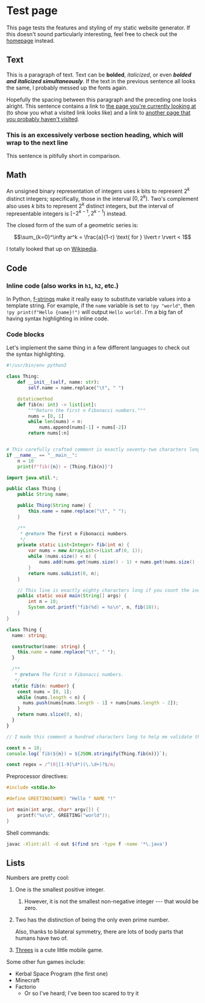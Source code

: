 # Test page

This page tests the features and styling of my static website generator. If this doesn't sound particularly interesting, feel free to check out the [homepage](/pages/index.md) instead.

## Text

This is a paragraph of text. Text can be **bolded**, _italicized_, or even **_bolded and italicized simultaneously_**. If the text in the previous sentence all looks the same, I probably messed up the fonts again.

Hopefully the spacing between this paragraph and the preceding one looks alright. This sentence contains a link to [the page you're currently looking at](/pages/blog/test.md) (to show you what a visited link looks like) and a link to [another page that you probably haven't visited](https://youtu.be/dQw4w9WgXcQ).

### This is an excessively verbose section heading, which will wrap to the next line

This sentence is pitifully short in comparison.

## Math

An unsigned binary representation of integers uses $k$ bits to represent $2^k$ distinct integers; specifically, those in the interval $\left[ 0, 2^k \right)$. Two's complement also uses $k$ bits to represent $2^k$ distinct integers, but the interval of representable integers is $\left[ -2^{k-1}, 2^{k-1} \right)$ instead.

The closed form of the sum of a geometric series is:

```math
\sum_{k=0}^\infty ar^k = \frac{a}{1-r} \text{ for } \lvert r \rvert < 1
```

I totally looked that up on [Wikipedia](https://en.wikipedia.org/wiki/Geometric_series#Formulation).

## Code

### Inline code (also works in `h1`, `h2`, etc.)

In Python, [f-strings](https://docs.python.org/3/tutorial/inputoutput.html#formatted-string-literals) make it really easy to substitute variable values into a template string. For example, if the `name` variable is set to `!py "world"`, then `!py print(f"Hello {name}!")` will output `Hello world!`. I'm a big fan of having syntax highlighting in inline code.

### Code blocks

Let's implement the same thing in a few different languages to check out the syntax highlighting.

```py
#!/usr/bin/env python3

class Thing:
    def __init__(self, name: str):
        self.name = name.replace("\t", " ")

    @staticmethod
    def fib(n: int) -> list[int]:
        """Return the first n Fibonacci numbers."""
        nums = [0, 1]
        while len(nums) < n:
            nums.append(nums[-1] + nums[-2])
        return nums[:n]


# This carefully crafted comment is exactly seventy-two characters long.
if __name__ == "__main__":
    n = 10
    print(f"fib({n}) = {Thing.fib(n)}")
```

```java
import java.util.*;

public class Thing {
    public String name;

    public Thing(String name) {
        this.name = name.replace("\t", " ");
    }

    /**
     * @return The first n Fibonacci numbers.
     */
    private static List<Integer> fib(int n) {
        var nums = new ArrayList<>(List.of(0, 1));
        while (nums.size() < n) {
            nums.add(nums.get(nums.size() - 1) + nums.get(nums.size() - 2));
        }
        return nums.subList(0, n);
    }

    // This line is exactly eighty characters long if you count the indentation.
    public static void main(String[] args) {
        int n = 10;
        System.out.printf("fib(%d) = %s\n", n, fib(10));
    }
}
```

```ts
class Thing {
  name: string;

  constructor(name: string) {
    this.name = name.replace("\t", " ");
  }

  /**
   * @return The first n Fibonacci numbers.
   */
  static fib(n: number) {
    const nums = [0, 1];
    while (nums.length < n) {
      nums.push(nums[nums.length - 1] + nums[nums.length - 2]);
    }
    return nums.slice(0, n);
  }
}

// I made this comment a hundred characters long to help me validate the horizontal scroll behavior.

const n = 10;
console.log(`fib(${n}) = ${JSON.stringify(Thing.fib(n))}`);

const regex = /^(0|[1-9]\d*)(\.\d+)?$/m;
```

Preprocessor directives:

```c
#include <stdio.h>

#define GREETING(NAME) "Hello " NAME "!"

int main(int argc, char* argv[]) {
    printf("%s\n", GREETING("world"));
}
```

Shell commands:

```sh
javac -Xlint:all -d out $(find src -type f -name '*\.java')
```

## Lists

Numbers are pretty cool:

1. One is the smallest positive integer.
   1. However, it is not the smallest non-negative integer --- that would be zero.
2. Two has the distinction of being the only even prime number.

   Also, thanks to bilateral symmetry, there are lots of body parts that humans have two of.

3. [Threes](http://play.threesgame.com/) is a cute little mobile game.

Some other fun games include:

- Kerbal Space Program (the first one)
- Minecraft
- Factorio
  - Or so I've heard; I've been too scared to try it
